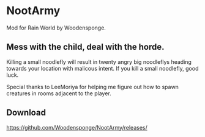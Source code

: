# NootArmy
Mod for Rain World by Woodensponge.

## Mess with the child, deal with the horde.
Killing a small noodlefly will result in twenty angry big noodleflys heading towards your location with malicous intent. If you kill a small noodlefly, good luck.

Special thanks to LeeMoriya for helping me figure out how to spawn creatures in rooms adjacent to the player.

## Download
https://github.com/Woodensponge/NootArmy/releases/